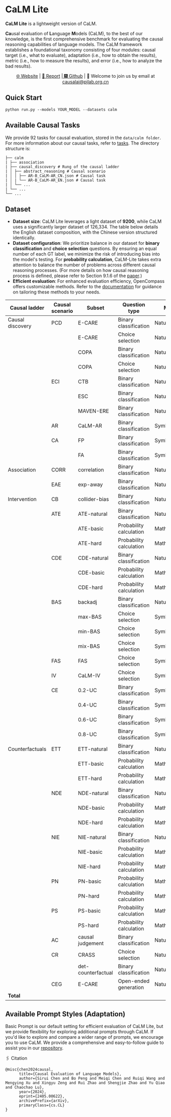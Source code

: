 # CaLM Lite
**CaLM Lite** is a lightweight version of CaLM. 

**Ca**usal evaluation of **L**anguage **M**odels (CaLM), to the best of our knowledge, is the first comprehensive benchmark for evaluating the causal reasoning capabilities of language models. The CaLM framework establishes a foundational taxonomy consisting of four modules: causal target (i.e., what to evaluate), adaptation (i.e., how to obtain the results), metric (i.e., how to measure the results), and error (i.e., how to analyze the bad results).

<div align="center">

[🌐 Website](https://opencausalab.github.io/CaLM) |
[📃 Report](https://arxiv.org/abs/2405.00622) |[ 🎆 Github](https://github.com/OpenCausaLab/CaLM) | 📧 Welcome to join us by email at causalai@pjlab.org.cn
</div>

## Quick Start
```
python run.py --models YOUR_MODEL --datasets calm
```
## Available Causal Tasks
We provide 92 tasks for causal evaluation, stored in the `data/calm folder`. For more information about our causal tasks, refer to [tasks](https://github.com/OpenCausaLab/CaLM/blob/main/documents/tasks.md).
The directory structure is:

```
├── calm
| ├── association
| ├── causal_discovery # Rung of the causal ladder
| │ ├── abstract_reasoning # Causal scenario
| │ │ ├── AR-B_CaLM-AR_CN.json # Causal task
| │ | └── AR-B_CaLM-AR_EN.json # Causal task
| │ └── ...
| └── ...
└── ...
```

## Dataset
- **Dataset size**: CaLM Lite leverages a light dataset of **9200**, while CaLM uses a significantly larger dataset of 126,334. The table below details the English dataset composition, with the Chinese version structured identically.
- **Dataset configuration**: We prioritize balance in our dataset for **binary classification** and **choice selection** questions. By ensuring an equal number of each GT label, we minimize the risk of introducing bias into the model's testing. For **probability calculation**, CaLM-Lite takes extra attention to balance the number of problems across different causal reasoning processes. (For more details on how causal reasoning process is defined, please refer to Section 9.1.6 of the [paper](https://arxiv.org/abs/2405.00622).)
- **Efficient evaluation**: For enhanced evaluation efficiency, OpenCompass offers customizable methods. Refer to the [documentation](https://opencompass.org.cn/doc) for guidance on tailoring these methods to your needs.


| Causal ladder | Causal scenario | Subset | Question type | Mode | CaLM Lite | CaLM |
|---------------|-----------------|--------|---------------|------|-----------|------|
| Causal discovery | PCD | E-CARE | Binary classification | Natural | 100 | 2000 |
|                  |     | E-CARE | Choice selection | Natural | 100 | 1000 |
|                  |     | COPA | Binary classification | Natural | 100 | 2000 |
|                  |     | COPA | Choice selection | Natural | 100 | 1000 |
|                  | ECI | CTB | Binary classification | Natural | 100 | 596 |
|                  |     | ESC | Binary classification | Natural | 100 | 1000 |
|                  |     | MAVEN-ERE | Binary classification | Natural | 100 | 1000 |
| | AR | CaLM-AR | Binary classification | Symbolic | 100 | 1600 |
| | CA | FP | Binary classification | Symbolic | 100 | 1600 |
| |    | FA | Binary classification | Symbolic | 100 | 1600 |
| Association | CORR | correlation | Binary classification | Natural | 100 | 1476 |
| | EAE | exp-away | Binary classification | Natural | 100 | 168 |
| Intervention | CB | collider-bias | Binary classification | Natural | 100 | 163 |
| | ATE | ATE-natural | Binary classification | Natural | 100 | 1600 |
| | | ATE-basic | Probability calculation | Mathematical | 100 | 1600 |
| | | ATE-hard | Probability calculation | Mathematical | 100 | 1600 |
| | CDE | CDE-natural | Binary classification | Natural | 100 | 1600 |
| | | CDE-basic | Probability calculation | Mathematical | 100 | 1600 |
| | | CDE-hard | Probability calculation | Mathematical | 100 | 1600 |
| | BAS | backadj | Binary classification | Natural | 100 | 227 |
| | | max-BAS | Choice selection | Symbolic | 100 | 1600 |
| | | min-BAS | Choice selection | Symbolic | 100 | 1600 |
| | | mix-BAS | Choice selection | Symbolic | 100 | 1600 |
| | FAS | FAS | Choice selection | Symbolic | 100 | 1600 |
| | IV | CaLM-IV | Choice selection | Symbolic | 100 | 1600 |
| | CE | 0.2-UC | Binary classification | Symbolic | 100 | 1600 |
| | | 0.4-UC | Binary classification | Symbolic | 100 | 1600 |
| | | 0.6-UC | Binary classification | Symbolic | 100 | 1600 |
| | | 0.8-UC | Binary classification | Symbolic | 100 | 1600 |
| Counterfactuals | ETT | ETT-natural | Binary classification | Natural | 100 | 1600 |
| | | ETT-basic | Probability calculation | Mathematical | 100 | 1600 |
| | | ETT-hard | Probability calculation | Mathematical | 100 | 1600 |
| | NDE | NDE-natural | Binary classification | Natural | 100 | 1600 |
| | | NDE-basic | Probability calculation | Mathematical | 100 | 1600 |
| | | NDE-hard | Probability calculation | Mathematical | 100 | 1600 |
| | NIE | NIE-natural | Binary classification | Natural | 100 | 1600 |
| | | NIE-basic | Probability calculation | Mathematical | 100 | 1600 |
| | | NIE-hard | Probability calculation | Mathematical | 100 | 1600 |
| | PN | PN-basic | Probability calculation | Mathematical | 100 | 1600 |
| | | PN-hard | Probability calculation | Mathematical | 100 | 1600 |
| | PS | PS-basic | Probability calculation | Mathematical | 100 | 1600 |
| | | PS-hard | Probability calculation | Mathematical | 100 | 1600 |
| | AC | causal judgement | Binary classification | Natural | 100 | 187 |
| | CR | CRASS | Choice selection | Natural | 100 | 274 |
| | | det-counterfactual | Binary classification | Natural | 100 | 1476 |
| | CEG | E-CARE | Open-ended generation | Natural | 100 | 1000 |
| **Total** | | | | | 4600 | 63167 |


## Available Prompt Styles (Adaptation)
Basic Prompt is our default setting for efficient evaluation of CaLM Lite, but we provide flexibility for exploring additional prompts through CaLM. If you'd like to explore and compare a wider range of prompts, we encourage you to use CaLM. We provide a comprehensive and easy-to-follow guide to assist you in our [repository](https://github.com/OpenCausaLab/CaLM).

🖇️ Citation
```
@misc{chen2024causal,
      title={Causal Evaluation of Language Models},
      author={Sirui Chen and Bo Peng and Meiqi Chen and Ruiqi Wang and Mengying Xu and Xingyu Zeng and Rui Zhao and Shengjie Zhao and Yu Qiao and Chaochao Lu},
      year={2024},
      eprint={2405.00622},
      archivePrefix={arXiv},
      primaryClass={cs.CL}
}
```

